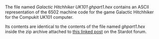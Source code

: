 The file named *Galactic Hitchhiker UK101 ghpart1.hex* contains an ASCII representation of the 6502 machine code for the game Galactic Hitchhiker for the Compukit UK101 computer.

Its contents are identical to the contents of the file named *ghpart1.hex* inside the zip archive attached to [this linked post](https://stardot.org.uk/forums/viewtopic.php?p=61073#p61073) on the Stardot forum.

